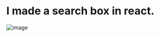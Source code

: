 # I made a search box in react.

![image](https://github.com/HamzaDogann/React-Search-Box/assets/93007915/5091c148-0f70-4534-81dc-877c832e1b1a)
